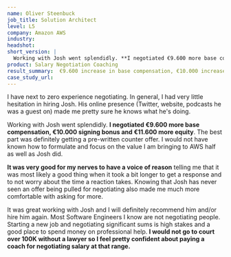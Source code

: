 ```yaml
---
name: Oliver Steenbuck
job_title: Solution Architect
level: L5
company: Amazon AWS
industry:
headshot:
short_version: |
  Working with Josh went splendidly. **I negotiated €9.600 more base compensation, €10.000 signing bonus and €11.600 more equity**. The best part was definitely getting a pre-written counter offer. I would not have known how to formulate and focus on the value I am bringing to AWS half as well as Josh did.
product: Salary Negotiation Coaching
result_summary:  €9.600 increase in base compensation, €10.000 increase in signing bonus, €11.600 increase in equity
case_study_url:
---
```

I have next to zero experience negotiating. In general, I had very little hesitation in hiring Josh. His online presence (Twitter, website, podcasts he was a guest on) made me pretty sure he knows what he's doing.

Working with Josh went splendidly. **I negotiated €9.600 more base compensation, €10.000 signing bonus and €11.600 more equity**. The best part was definitely getting a pre-written counter offer. I would not have known how to formulate and focus on the value I am bringing to AWS half as well as Josh did.

**It was very good for my nerves to have a voice of reason** telling me that it was most likely a good thing when it took a bit longer to get a response and to not worry about the time a reaction takes. Knowing that Josh has never seen an offer being pulled for negotiating also made me much more comfortable with asking for more.

It was great working with Josh and I will definitely recommend him and/or hire him again. Most Software Engineers I know are not negotiating people. Starting a new job and negotiating significant sums is high stakes and a good place to spend money on professional help. **I would not go to court over 100K without a lawyer so I feel pretty confident about paying a coach for negotiating salary at that range.**